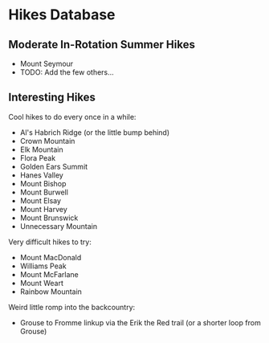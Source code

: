 # Hikes Database

## Moderate In-Rotation Summer Hikes

* Mount Seymour
* TODO: Add the few others...

## Interesting Hikes

Cool hikes to do every once in a while:

* Al's Habrich Ridge (or the little bump behind)
* Crown Mountain
* Elk Mountain
* Flora Peak
* Golden Ears Summit
* Hanes Valley
* Mount Bishop
* Mount Burwell
* Mount Elsay
* Mount Harvey
* Mount Brunswick
* Unnecessary Mountain

Very difficult hikes to try:

* Mount MacDonald
* Williams Peak
* Mount McFarlane
* Mount Weart
* Rainbow Mountain

Weird little romp into the backcountry:

* Grouse to Fromme linkup via the Erik the Red trail (or a shorter loop from Grouse)
